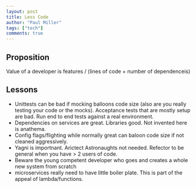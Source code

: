 ```yaml
--- 
layout: post
title: Less Code        
author: "Paul Miller"
tags: ["tech"]
comments: true  
---
```

## Proposition
Value of a developer is features / (lines of code + number of dependenceis)
## Lessons
* Unittests can be bad if mocking balloons code size (also are you really testing your code or the mocks). Acceptance tests that are mostly setup are bad. Run end to end tests against a real environment.
* Dependencies on services are great. Libraries good. Not invented here is anathema. 
* Config flags/flighting while normally great can baloon code size if not cleaned aggressively.
* Yagni is importnant. Arictect Astronaughts not needed. Refector to be general when you have > 2 users of code.
* Beware the young competent developer who goes and creates a whole new system from scratch
* microservices really need to have little boiler plate. This is part of the appeal of lambda/functions. 


